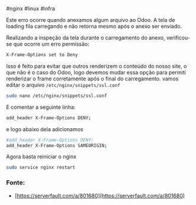 #nginx #linux #infra 

Este erro ocorre quando anexamos algum arquivo ao Odoo. A tela de loading fila carregando e não retorna mesmo após o anexo ser enviado.

Realizando a inspeção da tela durante o carregamento do anexo, verificou-se que ocorre um erro permissão:

```bash
X-Frame-Options set to Deny
```

Isso é feito para evitar que outros renderizem o conteúdo do nosso site, o que não é o caso do Odoo, logo devemos mudar essa opção para permiti renderizar o frame corretamente após o final do carregamento.
vamos editar o arquivo `/etc/nginx/snippets/ssl.conf`

```bash
sudo nano /etc/nginx/snippets/ssl.conf
```

E comentar a seguinte linha:

```bash
add_header X-Frame-Options DENY;
```

e logo abaixo dela adicionamos

```bash
#add_header X-Frame-Options DENY;
add_header X-Frame-Options SAMEORIGIN;
```

Agora basta reiniciar o nginx

```bash
sudo service nginx restart
```

### Fonte:

- [https://serverfault.com/a/801680](https://serverfault.com/a/801680)